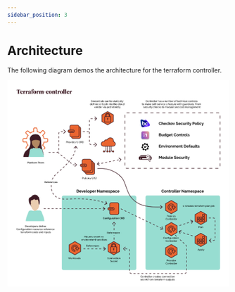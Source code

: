```yaml
---
sidebar_position: 3
---
```


# Architecture

The following diagram demos the architecture for the terraform controller.

![Architecture](/img/terranetes-controller-arch.png)


